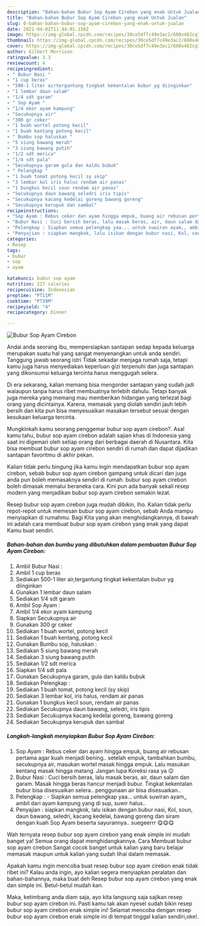 ```yaml
---
description: "Bahan-bahan Bubur Sop Ayam Cirebon yang enak Untuk Jualan"
title: "Bahan-bahan Bubur Sop Ayam Cirebon yang enak Untuk Jualan"
slug: 0-bahan-bahan-bubur-sop-ayam-cirebon-yang-enak-untuk-jualan
date: 2021-04-02T11:44:01.156Z
image: https://img-global.cpcdn.com/recipes/30ce5df7c49e3ac2/680x482cq70/bubur-sop-ayam-cirebon-foto-resep-utama.jpg
thumbnail: https://img-global.cpcdn.com/recipes/30ce5df7c49e3ac2/680x482cq70/bubur-sop-ayam-cirebon-foto-resep-utama.jpg
cover: https://img-global.cpcdn.com/recipes/30ce5df7c49e3ac2/680x482cq70/bubur-sop-ayam-cirebon-foto-resep-utama.jpg
author: Gilbert Morrison
ratingvalue: 3.3
reviewcount: 4
recipeingredient:
- " Bubur Nasi "
- "1 cup beras"
- "500-1 liter airtergantung tingkat kekentalan bubur yg diinginkan"
- "1 lembar daun salam"
- "1/4 sdt garam"
- " Sop Ayam "
- "1/4 ekor ayam kampung"
- "Secukupnya air"
- "300 gr ceker"
- "1 buah wortel potong kecil"
- "1 buah kentang potong kecil"
- " Bumbu sop haluskan "
- "5 siung bawang merah"
- "3 siung bawang putih"
- "1/2 sdt merica"
- "1/4 sdt pala"
- "Secukupnya garam gula dan kaldu bubuk"
- " Pelengkap "
- "1 buah tomat potong kecil sy skip"
- "3 lembar kol iris halus rendam air panas"
- "1 bungkus kecil soun rendam air panas"
- "Secukupnya daun bawang seledri iris tipis"
- "Secukupnya kacang kedelai goreng bawang goreng"
- "Secukupnya kerupuk dan sambal"
recipeinstructions:
- "Sop Ayam : Rebus ceker dan ayam hingga empuk, buang air rebusan pertama agar kuah menjadi bening.. setelah empuk, tambahkan bumbu, secukupnya air, masukan wortel masak hingga empuk. Lalu masukan kentang masak hingga matang. Jangan lupa Koreksi rasa ya 😉"
- "Bubur Nasi : Cuci bersih beras, lalu masak beras, air, daun salam dan garam. Masak hingga beras hancur menjadi bubur. Tingkat kekentalan bubur bisa disesuaikan selera.. penggunaan air bisa disesuaikan.."
- "Pelengkap : Siapkan semua pelengkap yaa... untuk suwiran ayam,, ambil dari ayam kampung yang di sup, suwir halus.."
- "Penyajian : siapkan mangkok, lalu isikan dengan bubur nasi, Kol, soun, daun bawang, seledri, kacang kedelai, bawang goreng dan siram dengan kuah Sop Ayam beserta sayurannya.. suegeerrr 😋😋😋"
categories:
- Resep
tags:
- bubur
- sop
- ayam

katakunci: bubur sop ayam 
nutrition: 227 calories
recipecuisine: Indonesian
preptime: "PT11M"
cooktime: "PT39M"
recipeyield: "4"
recipecategory: Dinner

---
```



![Bubur Sop Ayam Cirebon](https://img-global.cpcdn.com/recipes/30ce5df7c49e3ac2/680x482cq70/bubur-sop-ayam-cirebon-foto-resep-utama.jpg)

Andai anda seorang ibu, mempersiapkan santapan sedap kepada keluarga merupakan suatu hal yang sangat menyenangkan untuk anda sendiri. Tanggung jawab seorang istri Tidak sekadar menjaga rumah saja, tetapi kamu juga harus menyediakan keperluan gizi terpenuhi dan juga santapan yang dikonsumsi keluarga tercinta harus menggugah selera.

Di era  sekarang, kalian memang bisa mengorder santapan yang sudah jadi walaupun tanpa harus ribet membuatnya terlebih dahulu. Tetapi banyak juga mereka yang memang mau memberikan hidangan yang terlezat bagi orang yang dicintainya. Karena, memasak yang diolah sendiri jauh lebih bersih dan kita pun bisa menyesuaikan masakan tersebut sesuai dengan kesukaan keluarga tercinta. 



Mungkinkah kamu seorang penggemar bubur sop ayam cirebon?. Asal kamu tahu, bubur sop ayam cirebon adalah sajian khas di Indonesia yang saat ini digemari oleh setiap orang dari berbagai daerah di Nusantara. Kita bisa membuat bubur sop ayam cirebon sendiri di rumah dan dapat dijadikan santapan favoritmu di akhir pekan.

Kalian tidak perlu bingung jika kamu ingin mendapatkan bubur sop ayam cirebon, sebab bubur sop ayam cirebon gampang untuk dicari dan juga anda pun boleh memasaknya sendiri di rumah. bubur sop ayam cirebon boleh dimasak memalui beraneka cara. Kini pun ada banyak sekali resep modern yang menjadikan bubur sop ayam cirebon semakin lezat.

Resep bubur sop ayam cirebon juga mudah dibikin, lho. Kalian tidak perlu repot-repot untuk memesan bubur sop ayam cirebon, sebab Anda mampu menyiapkan di rumahmu. Bagi Kita yang akan menghidangkannya, di bawah ini adalah cara membuat bubur sop ayam cirebon yang enak yang dapat Kamu buat sendiri.

<!--inarticleads1-->

##### Bahan-bahan dan bumbu yang dibutuhkan dalam pembuatan Bubur Sop Ayam Cirebon:

1. Ambil  Bubur Nasi :
1. Ambil 1 cup beras
1. Sediakan 500-1 liter air,tergantung tingkat kekentalan bubur yg diinginkan
1. Gunakan 1 lembar daun salam
1. Sediakan 1/4 sdt garam
1. Ambil  Sop Ayam :
1. Ambil 1/4 ekor ayam kampung
1. Siapkan Secukupnya air
1. Gunakan 300 gr ceker
1. Sediakan 1 buah wortel, potong kecil
1. Sediakan 1 buah kentang, potong kecil
1. Gunakan  Bumbu sop, haluskan :
1. Sediakan 5 siung bawang merah
1. Sediakan 3 siung bawang putih
1. Sediakan 1/2 sdt merica
1. Siapkan 1/4 sdt pala
1. Gunakan Secukupnya garam, gula dan kaldu bubuk
1. Sediakan  Pelengkap :
1. Sediakan 1 buah tomat, potong kecil (sy skip)
1. Sediakan 3 lembar kol, iris halus, rendam air panas
1. Gunakan 1 bungkus kecil soun, rendam air panas
1. Sediakan Secukupnya daun bawang, seledri, iris tipis
1. Sediakan Secukupnya kacang kedelai goreng, bawang goreng
1. Sediakan Secukupnya kerupuk dan sambal




<!--inarticleads2-->

##### Langkah-langkah menyiapkan Bubur Sop Ayam Cirebon:

1. Sop Ayam : Rebus ceker dan ayam hingga empuk, buang air rebusan pertama agar kuah menjadi bening.. setelah empuk, tambahkan bumbu, secukupnya air, masukan wortel masak hingga empuk. Lalu masukan kentang masak hingga matang. Jangan lupa Koreksi rasa ya 😉
1. Bubur Nasi : Cuci bersih beras, lalu masak beras, air, daun salam dan garam. Masak hingga beras hancur menjadi bubur. Tingkat kekentalan bubur bisa disesuaikan selera.. penggunaan air bisa disesuaikan..
1. Pelengkap : - Siapkan semua pelengkap yaa... untuk suwiran ayam,, ambil dari ayam kampung yang di sup, suwir halus..
1. Penyajian : siapkan mangkok, lalu isikan dengan bubur nasi, Kol, soun, daun bawang, seledri, kacang kedelai, bawang goreng dan siram dengan kuah Sop Ayam beserta sayurannya.. suegeerrr 😋😋😋




Wah ternyata resep bubur sop ayam cirebon yang enak simple ini mudah banget ya! Semua orang dapat menghidangkannya. Cara Membuat bubur sop ayam cirebon Sangat cocok banget untuk kalian yang baru belajar memasak maupun untuk kalian yang sudah lihai dalam memasak.

Apakah kamu ingin mencoba buat resep bubur sop ayam cirebon enak tidak ribet ini? Kalau anda ingin, ayo kalian segera menyiapkan peralatan dan bahan-bahannya, maka buat deh Resep bubur sop ayam cirebon yang enak dan simple ini. Betul-betul mudah kan. 

Maka, ketimbang anda diam saja, ayo kita langsung saja sajikan resep bubur sop ayam cirebon ini. Pasti kamu tak akan nyesel sudah bikin resep bubur sop ayam cirebon enak simple ini! Selamat mencoba dengan resep bubur sop ayam cirebon enak simple ini di tempat tinggal kalian sendiri,oke!.

